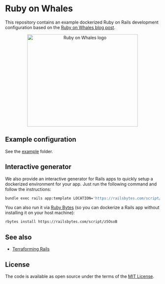 # Ruby on Whales

This repository contains an example dockerized Ruby on Rails development configuration based on the [Ruby on Whales blog post][the-post].

<p align="center">
  <img width="360" height="300" 
       title="Ruby on Whales logo" src="./assets/logo.png">
</p>

## Example configuration

See the [example](./example) folder.

## Interactive generator

We also provide an interactive generator for Rails apps to quickly setup a dockerized environment for your app. Just run the following command and follow the instructions:

```sh
bundle exec rails app:template LOCATION='https://railsbytes.com/script/z5OsoB'
```

You can also run it via [Ruby Bytes][] (so you can dockerize a Rails app without installing it on your host machine):

```sh
rbytes install https://railsbytes.com/script/z5OsoB
```

## See also

- [Terraforming Rails](https://github.com/evilmartians/terraforming-rails)

## License

The code is available as open source under the terms of the [MIT License](http://opensource.org/licenses/MIT).

[the-post]: https://evilmartians.com/chronicles/ruby-on-whales-docker-for-ruby-rails-development
[Ruby Bytes]: https://github.com/palkan/rbytes
